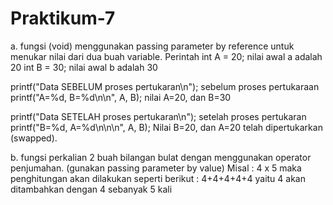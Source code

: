 # Praktikum-7
a. fungsi (void) menggunakan passing parameter by reference
untuk menukar nilai dari dua buah variable.
Perintah
int A = 20; nilai awal a adalah 20
   int B = 30; nilai awal b adalah 30

   printf("Data SEBELUM proses pertukaran\n"); sebelum proses pertukaraan 
   printf("A=%d, B=%d\n\n", A, B);    nilai A=20, dan B=30



   printf("Data SETELAH proses pertukaran\n");   setelah proses pertukaran
   printf("B=%d, A=%d\n\n\n", A, B);      Nilai B=20, dan A=20
telah dipertukarkan (swapped).

b. fungsi perkalian 2 buah bilangan bulat dengan menggunakan
operator penjumahan. (gunakan passing parameter by value)
Misal : 4 x 5
maka penghitungan akan dilakukan seperti berikut : 4+4+4+4+4
yaitu 4 akan ditambahkan dengan 4 sebanyak 5 kali
